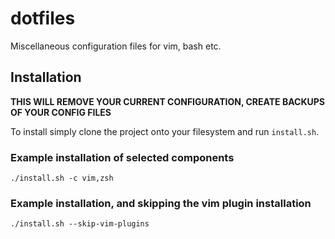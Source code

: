 dotfiles
========

Miscellaneous configuration files for vim, bash etc.


## Installation

**THIS WILL REMOVE YOUR CURRENT CONFIGURATION, CREATE BACKUPS OF YOUR CONFIG FILES**

To install simply clone the project onto your filesystem and run `install.sh`.

### Example installation of selected components
```
./install.sh -c vim,zsh
```

### Example installation, and skipping the vim plugin installation
```
./install.sh --skip-vim-plugins
```
